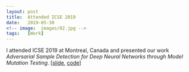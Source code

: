 ```yaml
---
layout: post
title:  Attended ICSE 2019
date:   2019-05-30
<!-- image:  images/02.jpg -->
tags:   [Work]
---
```


I attended ICSE 2019 at Montreal, Canada and presented our work *Adversarial Sample Detection for Deep Neural Networks through Model Mutation Testing*. [[slide](https://github.com/wang-jingyi/myslides/blob/master/ICSE19/icse19-slide.pdf), [code](https://github.com/dgl-prc/m_testing_adversatial_sample)]